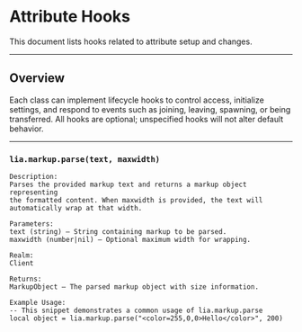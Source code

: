 # Attribute Hooks

This document lists hooks related to attribute setup and changes.

---

## Overview

Each class can implement lifecycle hooks to control access, initialize settings, and respond to events such as joining, leaving, spawning, or being transferred. All hooks are optional; unspecified hooks will not alter default behavior.

---

### `lia.markup.parse(text, maxwidth)`

    
    Description:
    Parses the provided markup text and returns a markup object representing
    the formatted content. When maxwidth is provided, the text will
    automatically wrap at that width.
    
    Parameters:
    text (string) – String containing markup to be parsed.
    maxwidth (number|nil) – Optional maximum width for wrapping.
    
    Realm:
    Client
    
    Returns:
    MarkupObject – The parsed markup object with size information.
    
    Example Usage:
    -- This snippet demonstrates a common usage of lia.markup.parse
    local object = lia.markup.parse("<color=255,0,0>Hello</color>", 200)
